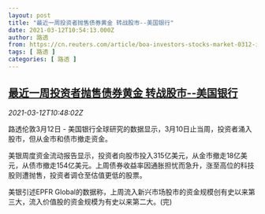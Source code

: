 ```yaml
---
layout: post
title: "最近一周投资者抛售债券黄金 转战股市--美国银行"
date: 2021-03-12T10:54:13.000Z
author: 路透
from: https://cn.reuters.com/article/boa-investors-stocks-market-0312-idCNKBS2B417Q
tags: [ 路透 ]
categories: [ 路透 ]
---
```

<!--1615546453000-->
[最近一周投资者抛售债券黄金 转战股市--美国银行](https://cn.reuters.com/article/boa-investors-stocks-market-0312-idCNKBS2B417Q)
------

<div>
<div><i>2021-03-12T10:48:02Z</i></div><p>路透伦敦3月12日 - 美国银行全球研究的数据显示，3月10日止当周，投资者涌入股市，但从金市和债市撤走资金。</p><p>美银周度资金流动报告显示，投资者向股市投入315亿美元，从金市撤走18亿美元，从债市撤走154亿美元。上周债券收益率因通胀担忧而急升，涨至高位的科技股则遭抛售，投资者调仓至估值更低的股票。</p><p>美银引述EPFR Global的数据称，上周流入新兴市场股市的资金规模创有史以来第三大，流入价值股的资金规模为有史以来第二大。(完)</p>
</div>

